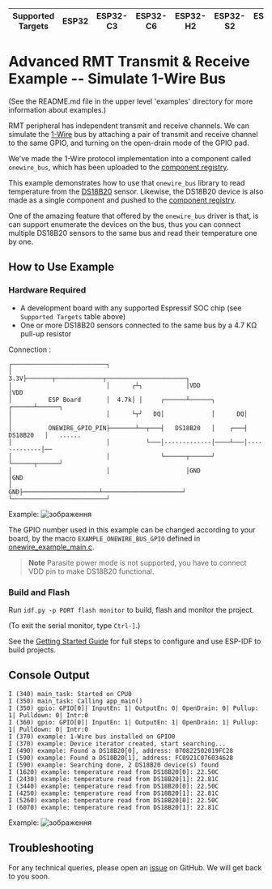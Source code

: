 | Supported Targets | ESP32 | ESP32-C3 | ESP32-C6 | ESP32-H2 | ESP32-S2 | ESP32-S3 |
| ----------------- | ----- | -------- | -------- | -------- | -------- | -------- |

# Advanced RMT Transmit & Receive Example -- Simulate 1-Wire Bus

(See the README.md file in the upper level 'examples' directory for more information about examples.)

RMT peripheral has independent transmit and receive channels. We can simulate the [1-Wire](https://www.analog.com/en/technical-articles/guide-to-1wire-communication.html) bus by attaching a pair of transmit and receive channel to the same GPIO, and turning on the open-drain mode of the GPIO pad.

We've made the 1-Wire protocol implementation into a component called `onewire_bus`, which has been uploaded to the [component registry](https://components.espressif.com/components/espressif/onewire_bus).

This example demonstrates how to use that `onewire_bus` library to read temperature from the [DS18B20](https://www.analog.com/media/en/technical-documentation/data-sheets/ds18b20.pdf) sensor. Likewise, the DS18B20 device is also made as a single component and pushed to the [component registry](https://components.espressif.com/components/espressif/ds18b20).

One of the amazing feature that offered by the `onewire_bus` driver is that, is can support enumerate the devices on the bus, thus you can connect multiple DS18B20 sensors to the same bus and read their temperature one by one.

## How to Use Example

### Hardware Required

* A development board with any supported Espressif SOC chip (see `Supported Targets` table above)
* One or more DS18B20 sensors connected to the same bus by a 4.7 KΩ pull-up resistor

Connection :

```plain
┌──────────────────────────┐
│                      3.3V├───────┬─────────────┬──────────────────────┐
│                          │      ┌┴┐            │VDD                   │VDD
│          ESP Board       │  4.7k│ │     ┌──────┴──────┐        ┌──────┴──────┐
│                          │      └┬┘   DQ│             │      DQ│             │
│          ONEWIRE_GPIO_PIN├───────┴──┬───┤   DS18B20   │    ┌───┤   DS18B20   │   ......
│                          │          └───│-------------│────┴───│-------------│──
│                          │              └──────┬──────┘        └──────┬──────┘
│                          │                     │GND                   │GND
│                       GND├─────────────────────┴──────────────────────┘
└──────────────────────────┘
```
Example:
![зображення](https://github.com/dania93/TemperatureMeasurementByDS18B20/assets/41265108/0ce9e467-2ec5-48d7-9a55-c9e61592d6df)

The GPIO number used in this example can be changed according to your board, by the macro `EXAMPLE_ONEWIRE_BUS_GPIO` defined in [onewire_example_main.c](main/onewire_example_main.c).

> **Note**
> Parasite power mode is not supported, you have to connect VDD pin to make DS18B20 functional.

### Build and Flash

Run `idf.py -p PORT flash monitor` to build, flash and monitor the project.

(To exit the serial monitor, type ``Ctrl-]``.)

See the [Getting Started Guide](https://docs.espressif.com/projects/esp-idf/en/latest/get-started/index.html) for full steps to configure and use ESP-IDF to build projects.

## Console Output

```plain
I (340) main_task: Started on CPU0
I (350) main_task: Calling app_main()
I (350) gpio: GPIO[0]| InputEn: 1| OutputEn: 0| OpenDrain: 0| Pullup: 1| Pulldown: 0| Intr:0
I (360) gpio: GPIO[0]| InputEn: 1| OutputEn: 1| OpenDrain: 1| Pullup: 1| Pulldown: 0| Intr:0
I (370) example: 1-Wire bus installed on GPIO0
I (370) example: Device iterator created, start searching...
I (490) example: Found a DS18B20[0], address: 070822502019FC28
I (590) example: Found a DS18B20[1], address: FC0921C076034628
I (590) example: Searching done, 2 DS18B20 device(s) found
I (1620) example: temperature read from DS18B20[0]: 22.50C
I (2430) example: temperature read from DS18B20[1]: 22.81C
I (3440) example: temperature read from DS18B20[0]: 22.50C
I (4250) example: temperature read from DS18B20[1]: 22.81C
I (5260) example: temperature read from DS18B20[0]: 22.50C
I (6070) example: temperature read from DS18B20[1]: 22.81C
```

Example:
![зображення](https://github.com/dania93/TemperatureMeasurementByDS18B20/assets/41265108/857962a4-3d46-4286-9139-4920b852a6e7)


## Troubleshooting

For any technical queries, please open an [issue](https://github.com/espressif/esp-idf/issues) on GitHub. We will get back to you soon.
